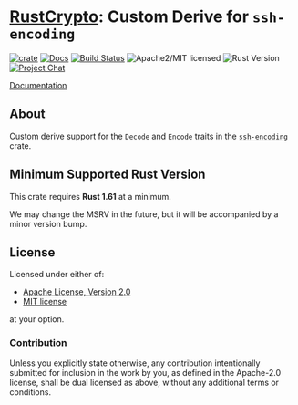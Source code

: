 # [RustCrypto]: Custom Derive for `ssh-encoding`

[![crate][crate-image]][crate-link]
[![Docs][docs-image]][docs-link]
[![Build Status][build-image]][build-link]
![Apache2/MIT licensed][license-image]
![Rust Version][rustc-image]
[![Project Chat][chat-image]][chat-link]

[Documentation][docs-link]

## About

Custom derive support for the `Decode` and `Encode` traits in the [`ssh-encoding`] crate.

## Minimum Supported Rust Version

This crate requires **Rust 1.61** at a minimum.

We may change the MSRV in the future, but it will be accompanied by a minor
version bump.

## License

Licensed under either of:

 * [Apache License, Version 2.0](http://www.apache.org/licenses/LICENSE-2.0)
 * [MIT license](http://opensource.org/licenses/MIT)

at your option.

### Contribution

Unless you explicitly state otherwise, any contribution intentionally submitted
for inclusion in the work by you, as defined in the Apache-2.0 license, shall be
dual licensed as above, without any additional terms or conditions.

[//]: # (badges)

[crate-image]: https://img.shields.io/crates/v/ssh-derive
[crate-link]: https://crates.io/crates/ssh-derive
[docs-image]: https://docs.rs/ssh-derive/badge.svg
[docs-link]: https://docs.rs/ssh-derive/
[license-image]: https://img.shields.io/badge/license-Apache2.0/MIT-blue.svg
[rustc-image]: https://img.shields.io/badge/rustc-1.61+-blue.svg
[chat-image]: https://img.shields.io/badge/zulip-join_chat-blue.svg
[chat-link]: https://rustcrypto.zulipchat.com/#narrow/stream/346919-SSH
[build-image]: https://github.com/RustCrypto/SSH/actions/workflows/ssh-derive.yml/badge.svg
[build-link]: https://github.com/RustCrypto/SSH/actions/workflows/ssh-derive.yml

[//]: # (links)

[RustCrypto]: https://github.com/rustcrypto
[`ssh-encoding`]: https://docs.rs/ssh-encoding
